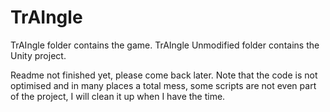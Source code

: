 # TrAIngle

TrAIngle folder contains the game.
TrAIngle Unmodified folder contains the Unity project.

Readme not finished yet, please come back later.
Note that the code is not optimised and in many places a total mess, some scripts are not even part of the project, I will clean it up when I have the time.

